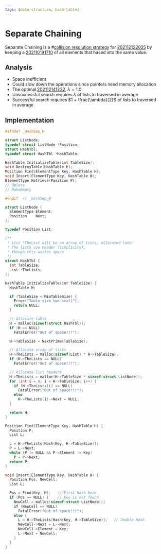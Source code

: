 ```yaml
---
tags: [data-structure, hash-table]
---
```


# Separate Chaining

Separate Chaining is a #[collision resolution strategy](202112131158.md) for
[202112122035](202112122035.md) by keeping a [202110191710](202110191710.md) of all elements that hased into
the same value.

## Analysis

- Space inefficient
- Could slow down the operations since pointers need memory allocation
- The optimal [202112141222](202112141222.md), $\lambda = 1.0$
- Unsuccessful search requires $\lambda$ of lists to traversed in average
- Successful search requires $1 + \frac{\lambda}{2}$ of lists to traversed in
  average

## Implementation

```c
#ifndef _HashSep_H

struct ListNode;
typedef struct ListNode *Position;
struct HashTbl;
typedef struct HashTbl *HashTable;

HashTable InitializeTable(int TableSize);
void DestroyTable(HashTable H);
Position Find(ElementType Key, HashTable H);
void Insert(ElementType Key, HashTable H);
ElementType Retrieve(Position P);
// Delete
// MakeEmpty

#endif  // _HashSep_H
```

```c
struct ListNode {
  ElementType Element;
  Position    Next;
};

typedef Position List;

/**
 * List *TheList will be an array of lists, allocated later
 * The lists use header (simplicity),
 * though this wastes space
 */
struct HashTbl {
  int TableSize;
  List *TheLists;
};

HashTable InitializeTable(int TableSize) {
  HashTable H;

  if (TableSize < MinTableSize) {
    Error("Table size too small");
    return NULL;
  }

  // Allocate table
  H = malloc(sizeof(struct HashTbl));
  if (H == NULL)
    FatalError("Out of space!!!");

  H->TableSize = NextPrime(TableSize);

  // Allocate array of lists
  H->TheLists = malloc(sizeof(List) * H->TableSize);
  if (H->TheLists == NULL)
    FatalError("Out of space!!!");

  // Allocate list headers
  H->TheLists = malloc(H->TableSize * sizeof(struct ListNode));
  for (int i = 0; i < H->TableSize; i++) {
    if (H->TheLists[i] == NULL)
      FatalError("Out of space!!!");
    else
      H->TheLists[i]->Next = NULL;
  }

  return H;
}

Position Find(ElementType Key, HashTable H) {
  Position P;
  List L;

  L = H->TheLists[Hash(Key, H->TableSize)];
  P = L->Next;
  while (P != NULL && P->Element != Key)
    P = P->Next;
  return P;
}

void Insert(ElementType Key, HashTable H) {
  Position Pos, NewCell;
  List L;

  Pos = Find(Key, H);   // First Hash here
  if (Pos == NULL) {    // Key is not found
    NewCell = malloc(sizeof(struct ListNode));
    if (NewCell == NULL)
      FatalError("Out of space!!!");
    else {
      L = H->TheLists[Hash(Key, H->TableSize)];   // Double Hash
      NewCell->Next = L->Next;
      NewCell->Element = Key;
      L->Next = NewCell;
    }
  }
}
```
